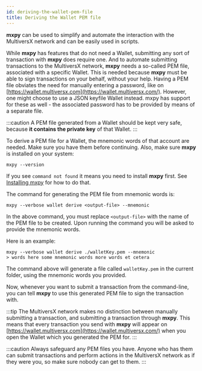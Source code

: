 ```yaml
---
id: deriving-the-wallet-pem-file
title: Deriving the Wallet PEM file
---
```


**mxpy** can be used to simplify and automate the interaction with the MultiversX network and can be easily used in scripts.

While **mxpy** has features that do not need a Wallet, submitting any sort of transaction with **mxpy** does require one. And to automate submitting transactions to the MultiversX network, **mxpy** needs a so-called PEM file, associated with a specific Wallet. This is needed because **mxpy** must be able to sign transactions on your behalf, without your help. Having a PEM file obviates the need for manually entering a password, like on [https://wallet.multiversx.com](https://wallet.multiversx.com/). However, one might choose to use a JSON keyfile Wallet instead. mxpy has support for these as well - the associated password has to be provided by means of a separate file.

:::caution
A PEM file generated from a Wallet should be kept very safe, because **it contains the private key** of that Wallet.
:::

To derive a PEM file for a Wallet, the mnemonic words of that account are needed. Make sure you have them before continuing. Also, make sure **mxpy** is installed on your system:

```
mxpy --version
```

If you see `command not found` it means you need to install **mxpy** first. See [Installing mxpy](/sdk-and-tools/mxpy/installing-mxpy) for how to do that.

The command for generating the PEM file from mnemonic words is:

```
mxpy --verbose wallet derive <output-file> --mnemonic
```

In the above command, you must replace `<output-file>` with the name of the PEM file to be created. Upon running the command you will be asked to provide the mnemonic words.

Here is an example:

```
mxpy --verbose wallet derive ./walletKey.pem --mnemonic
> words here some mnemonic words more words et cetera
```

The command above will generate a file called `walletKey.pem` in the current folder, using the mnemonic words you provided.

Now, whenever you want to submit a transaction from the command-line, you can tell **mxpy** to use this generated PEM file to sign the transaction with.

:::tip
The MultiversX network makes no distinction between manually submitting a transaction, and submitting a transaction through **mxpy**. This means that every transaction you send with **mxpy** will appear on [https://wallet.multiversx.com](https://wallet.multiversx.com/) when you open the Wallet which you generated the PEM for.
:::

:::caution
Always safeguard any PEM files you have. Anyone who has them can submit transactions and perform actions in the MultiversX network as if they were you, so make sure nobody can get to them.
:::
